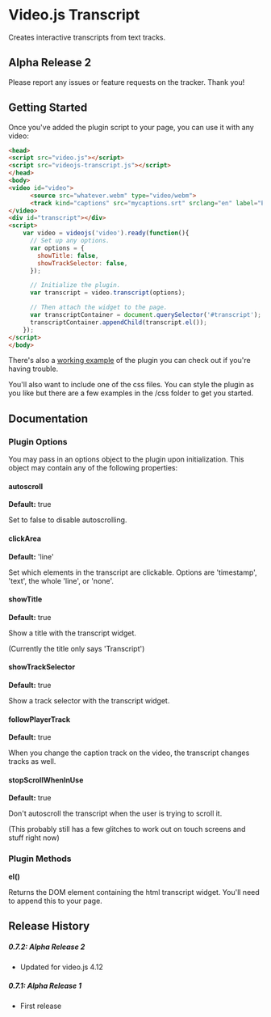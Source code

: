 # Video.js Transcript

Creates interactive transcripts from text tracks.

## Alpha Release 2

Please report any issues or feature requests on the tracker. Thank you!

## Getting Started

Once you've added the plugin script to your page, you can use it with any video:

```html
<head>
<script src="video.js"></script>
<script src="videojs-transcript.js"></script>
</head>
<body>
<video id="video">
      <source src="whatever.webm" type="video/webm">
      <track kind="captions" src="mycaptions.srt" srclang="en" label="English" default>
</video>
<div id="transcript"></div>
<script>
    var video = videojs('video').ready(function(){
      // Set up any options.
      var options = {
        showTitle: false,
        showTrackSelector: false,
      });

      // Initialize the plugin.
      var transcript = video.transcript(options);

      // Then attach the widget to the page.
      var transcriptContainer = document.querySelector('#transcript');
      transcriptContainer.appendChild(transcript.el()); 
    }); 
</script>
</body>
```
There's also a [working example](https://walsh9.github.io/videojs-transcript/example.html) of the plugin you can check out if you're having trouble.

You'll also want to include one of the css files. 
You can style the plugin as you like but there are a few examples in the /css folder to get you started.

## Documentation
### Plugin Options

You may pass in an options object to the plugin upon initialization. This
object may contain any of the following properties:

#### autoscroll
**Default:** true

Set to false to disable autoscrolling.

#### clickArea
**Default:** 'line'

Set which elements in the transcript are clickable.
Options are 'timestamp', 'text', the whole 'line', or 'none'.

#### showTitle
**Default:** true

Show a title with the transcript widget.

(Currently the title only says 'Transcript')

#### showTrackSelector
**Default:** true

Show a track selector with the transcript widget.

#### followPlayerTrack
**Default:** true

When you change the caption track on the video, the transcript changes tracks as well.

#### stopScrollWhenInUse
**Default:** true

Don't autoscroll the transcript when the user is trying to scroll it.

(This probably still has a few glitches to work out on touch screens and stuff right now)

### Plugin Methods
**el()**

Returns the DOM element containing the html transcript widget. You'll need to append this to your page.

## Release History

##### 0.7.2: Alpha Release 2

* Updated for video.js 4.12

##### 0.7.1: Alpha Release 1

* First release

